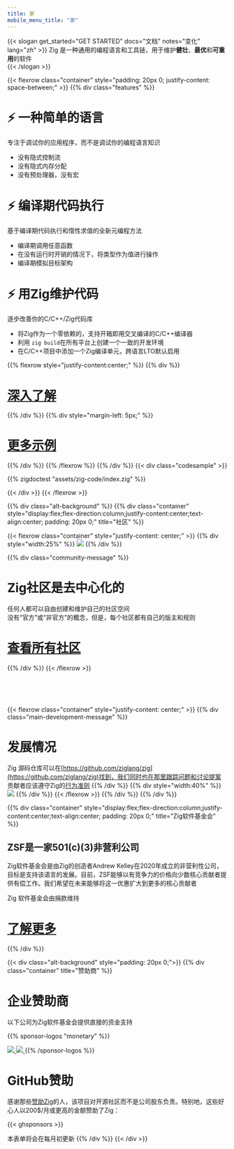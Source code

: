 ```yaml
---
title: 家
mobile_menu_title: "家"
---
```

{{< slogan get_started="GET STARTED" docs="文档" notes="变化" lang="zh" >}}
Zig 是一种通用的编程语言和工具链，用于维护**健壮**、**最优**和**可重用**的软件  
{{< /slogan >}}

{{< flexrow class="container" style="padding: 20px 0; justify-content: space-between;" >}}
{{% div class="features" %}}

# ⚡ 一种简单的语言
专注于调试你的应用程序，而不是调试你的编程语言知识

- 没有隐式控制流
- 没有隐式内存分配
- 没有预处理器，没有宏

# ⚡ 编译期代码执行
基于编译期代码执行和惰性求值的全新元编程方法

- 编译期调用任意函数
- 在没有运行时开销的情况下，将类型作为值进行操作
- 编译期模拟目标架构

# ⚡ 用Zig维护代码
逐步改善你的C/C++/Zig代码库

- 将Zig作为一个零依赖的，支持开箱即用交叉编译的C/C++编译器
- 利用 `zig build`在所有平台上创建一个一致的开发环境
- 在C/C++项目中添加一个Zig编译单元，跨语言LTO默认启用

{{% flexrow style="justify-content:center;" %}}
{{% div %}}

<h1>
    <a href="learn/overview/" class="button" style="display: inline;">深入了解</a>
</h1>

{{% /div %}}
{{% div  style="margin-left: 5px;" %}}

<h1>
    <a href="learn/samples/" class="button" style="display: inline;">更多示例</a>
</h1>

{{% /div %}}
{{% /flexrow %}}
{{% /div %}}
{{< div class="codesample" >}}

{{% zigdoctest "assets/zig-code/index.zig" %}}

{{< /div >}}
{{< /flexrow >}}

{{% div class="alt-background" %}}
{{% div class="container"  style="display:flex;flex-direction:column;justify-content:center;text-align:center; padding: 20px 0;" title="社区" %}}

{{< flexrow class="container" style="justify-content: center;" >}}
{{% div style="width:25%" %}}
<img src="/ziggy.svg" style="max-height: 200px">
{{% /div %}}

{{% div class="community-message" %}}
# Zig社区是去中心化的
任何人都可以自由创建和维护自己的社区空间  
没有“官方”或“非官方”的概念，但是，每个社区都有自己的版主和规则

<div style="">
<h1>
	<a href="https://github.com/ziglang/zig/wiki/Community" class="button" style="display: inline;">查看所有社区</a>
</h1>
</div>

{{% /div %}}
{{< /flexrow >}}

<div style="height: 50px;"></div>

{{< flexrow class="container" style="justify-content: center;" >}}
{{% div class="main-development-message" %}}

# 发展情况
Zig 源码仓库可以在[https://github.com/ziglang/zig](https://github.com/ziglang/zig)找到，我们同时也在那里跟踪问题和讨论提案  
贡献者应该遵守Zig的[行为准则](https://github.com/ziglang/zig/blob/master/.github/CODE_OF_CONDUCT.md)
{{% /div %}}
{{% div style="width:40%" %}}
<img src="/zero.svg" style="max-height: 200px">
{{% /div %}}
{{< /flexrow >}}
{{% /div %}}
{{% /div %}}


{{% div class="container" style="display:flex;flex-direction:column;justify-content:center;text-align:center; padding: 20px 0;" title="Zig软件基金会" %}}
## ZSF是一家501(c)(3)非营利公司

Zig软件基金会是由Zig的创造者Andrew Kelley在2020年成立的非营利性公司，目标是支持该语言的发展。目前，ZSF能够以有竞争力的价格向少数核心贡献者提供有偿工作。我们希望在未来能够将这一优惠扩大到更多的核心贡献者 

Zig 软件基金会由捐款维持

<h1>
	<a href="zsf/" class="button" style="display:inline;">了解更多</a>
</h1>

{{% /div %}}


{{< div class="alt-background" style="padding: 20px 0;">}}
{{% div class="container" title="赞助商" %}}
# 企业赞助商
以下公司为Zig软件基金会提供直接的资金支持

{{% sponsor-logos "monetary" %}}
 <a href="https://pex.com" rel="noopener nofollow" target="_blank"><picture>

   <picture>
     <source srcset="/pex-white.svg" media="(prefers-color-scheme: dark)">
     <img src="/pex-dark.svg">
   </picture>
 </a> 
 <a href="https://coil.com" rel="noopener nofollow" target="_blank"><picture>
   <picture>
     <source srcset="/coil-logo-white.svg" media="(prefers-color-scheme: dark)">
     <img src="/coil-logo-black.svg">
   </picture>
 </a>
{{% /sponsor-logos %}}

# GitHub赞助
感谢那些[赞助Zig](zsf/)的人，该项目对开源社区而不是公司股东负责。特别地，这些好心人以200$/月或更高的金额赞助了Zig：

{{< ghsponsors >}}

本表单将会在每月初更新
{{% /div %}}
{{< /div >}}
